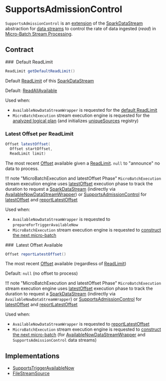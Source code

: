 # SupportsAdmissionControl

`SupportsAdmissionControl` is an [extension](#contract) of the [SparkDataStream](SparkDataStream.md) abstraction for [data streams](#implementations) to control the rate of data ingested (_read_) in [Micro-Batch Stream Processing](micro-batch-execution/index.md).

## Contract

### <span id="getDefaultReadLimit"> Default ReadLimit

```java
ReadLimit getDefaultReadLimit()
```

Default [ReadLimit](ReadLimit.md) of this [SparkDataStream](SparkDataStream.md)

Default: [ReadAllAvailable](ReadLimit.md#allAvailable)

Used when:

* `AvailableNowDataStreamWrapper` is requested for the [default ReadLimit](AvailableNowDataStreamWrapper.md#getDefaultReadLimit)
* `MicroBatchExecution` stream execution engine is requested for the [analyzed logical plan](micro-batch-execution/MicroBatchExecution.md#logicalPlan) (and initializes [uniqueSources](StreamExecution.md#uniqueSources) registry)

### <span id="latestOffset"> Latest Offset per ReadLimit

```java
Offset latestOffset(
  Offset startOffset,
  ReadLimit limit)
```

The most recent [Offset](Offset.md) available given a [ReadLimit](ReadLimit.md).
`null` to "announce" no data to process.

!!! note "MicroBatchExecution and latestOffset Phase"
    `MicroBatchExecution` stream execution engine uses [latestOffset](micro-batch-execution/MicroBatchExecution.md#latestOffset) execution phase to track the duration to request a [SparkDataStream](SparkDataStream.md) (indirectly via [AvailableNowDataStreamWrapper](AvailableNowDataStreamWrapper.md)) or [SupportsAdmissionControl](SupportsAdmissionControl.md) for [latestOffset](#latestOffset) and [reportLatestOffset](#reportLatestOffset)

Used when:

* `AvailableNowDataStreamWrapper` is requested to `prepareForTriggerAvailableNow`
* `MicroBatchExecution` stream execution engine is requested to [construct the next micro-batch](micro-batch-execution/MicroBatchExecution.md#constructNextBatch)

### <span id="reportLatestOffset"> Latest Offset Available

```java
Offset reportLatestOffset()
```

The most recent [Offset](Offset.md) available (regardless of [ReadLimit](ReadLimit.md))

Default: `null` (no offset to process)

!!! note "MicroBatchExecution and latestOffset Phase"
    `MicroBatchExecution` stream execution engine uses [latestOffset](micro-batch-execution/MicroBatchExecution.md#latestOffset) execution phase to track the duration to request a [SparkDataStream](SparkDataStream.md) (indirectly via `AvailableNowDataStreamWrapper`) or [SupportsAdmissionControl](SupportsAdmissionControl.md) for [latestOffset](#latestOffset) and [reportLatestOffset](#reportLatestOffset)

Used when:

* `AvailableNowDataStreamWrapper` is requested to [reportLatestOffset](AvailableNowDataStreamWrapper.md#reportLatestOffset)
* `MicroBatchExecution` stream execution engine is requested to [construct the next micro-batch](micro-batch-execution/MicroBatchExecution.md#constructNextBatch) (for [AvailableNowDataStreamWrapper](AvailableNowDataStreamWrapper.md) and `SupportsAdmissionControl` data streams)

## Implementations

* [SupportsTriggerAvailableNow](SupportsTriggerAvailableNow.md)
* [FileStreamSource](datasources/file/FileStreamSource.md)
